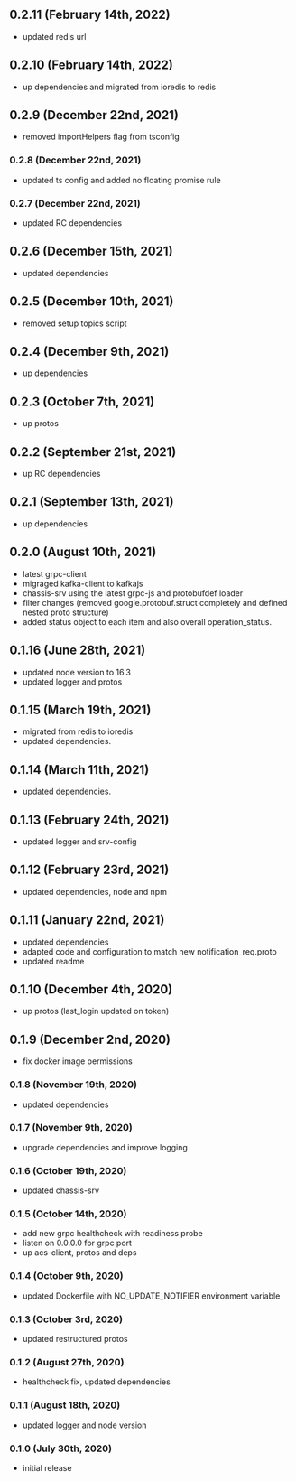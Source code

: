## 0.2.11 (February 14th, 2022)

- updated redis url

## 0.2.10 (February 14th, 2022)

- up dependencies and migrated from ioredis to redis

## 0.2.9 (December 22nd, 2021)

- removed importHelpers flag from tsconfig

### 0.2.8 (December 22nd, 2021)

- updated ts config and added no floating promise rule

### 0.2.7 (December 22nd, 2021)

- updated RC dependencies

## 0.2.6 (December 15th, 2021)

- updated dependencies

## 0.2.5 (December 10th, 2021)

- removed setup topics script

## 0.2.4 (December 9th, 2021)

- up dependencies

## 0.2.3 (October 7th, 2021)

- up protos

## 0.2.2 (September 21st, 2021)

- up RC dependencies

## 0.2.1 (September 13th, 2021)

- up dependencies

## 0.2.0 (August 10th, 2021)

- latest grpc-client
- migraged kafka-client to kafkajs
- chassis-srv using the latest grpc-js and protobufdef loader
- filter changes (removed google.protobuf.struct completely and defined nested proto structure)
- added status object to each item and also overall operation_status.

## 0.1.16 (June 28th, 2021)

- updated node version to 16.3
- updated logger and protos

## 0.1.15 (March 19th, 2021)

- migrated from redis to ioredis
- updated dependencies.

## 0.1.14 (March 11th, 2021)

- updated dependencies.

## 0.1.13 (February 24th, 2021)

- updated logger and srv-config

## 0.1.12 (February 23rd, 2021)

- updated dependencies, node and npm

## 0.1.11 (January 22nd, 2021)

- updated dependencies
- adapted code and configuration to match new notification_req.proto
- updated readme

## 0.1.10 (December 4th, 2020)

- up protos (last_login updated on token)

## 0.1.9 (December 2nd, 2020)

- fix docker image permissions

### 0.1.8 (November 19th, 2020)

- updated dependencies

### 0.1.7 (November 9th, 2020)

- upgrade dependencies and improve logging

### 0.1.6 (October 19th, 2020)

- updated chassis-srv

### 0.1.5 (October 14th, 2020)

- add new grpc healthcheck with readiness probe
- listen on 0.0.0.0 for grpc port
- up acs-client, protos and deps

### 0.1.4 (October 9th, 2020)

- updated Dockerfile with NO_UPDATE_NOTIFIER environment variable

### 0.1.3 (October 3rd, 2020)

- updated restructured protos

### 0.1.2 (August 27th, 2020)

- healthcheck fix, updated dependencies

### 0.1.1 (August 18th, 2020)

- updated logger and node version

### 0.1.0 (July 30th, 2020)

- initial release
